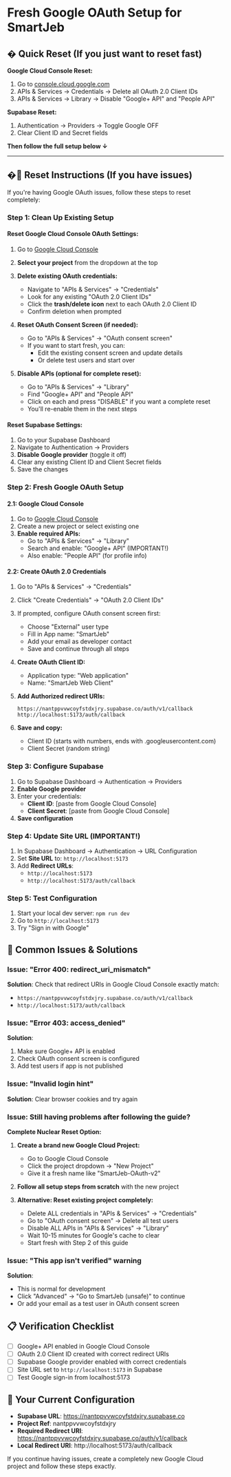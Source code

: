 # Fresh Google OAuth Setup for SmartJeb

## � Quick Reset (If you just want to reset fast)

**Google Cloud Console Reset:**
1. Go to [console.cloud.google.com](https://console.cloud.google.com)
2. APIs & Services → Credentials → Delete all OAuth 2.0 Client IDs
3. APIs & Services → Library → Disable "Google+ API" and "People API"

**Supabase Reset:**
1. Authentication → Providers → Toggle Google OFF
2. Clear Client ID and Secret fields

**Then follow the full setup below ↓**

---

## �🔄 Reset Instructions (If you have issues)

If you're having Google OAuth issues, follow these steps to reset completely:

### Step 1: Clean Up Existing Setup

#### Reset Google Cloud Console OAuth Settings:
1. Go to [Google Cloud Console](https://console.cloud.google.com)
2. **Select your project** from the dropdown at the top
3. **Delete existing OAuth credentials:**
   - Navigate to "APIs & Services" → "Credentials"
   - Look for any existing "OAuth 2.0 Client IDs"
   - Click the **trash/delete icon** next to each OAuth 2.0 Client ID
   - Confirm deletion when prompted

4. **Reset OAuth Consent Screen (if needed):**
   - Go to "APIs & Services" → "OAuth consent screen"
   - If you want to start fresh, you can:
     - Edit the existing consent screen and update details
     - Or delete test users and start over

5. **Disable APIs (optional for complete reset):**
   - Go to "APIs & Services" → "Library"
   - Find "Google+ API" and "People API"
   - Click on each and press "DISABLE" if you want a complete reset
   - You'll re-enable them in the next steps

#### Reset Supabase Settings:
1. Go to your Supabase Dashboard
2. Navigate to Authentication → Providers
3. **Disable Google provider** (toggle it off)
4. Clear any existing Client ID and Client Secret fields
5. Save the changes

### Step 2: Fresh Google OAuth Setup

#### 2.1: Google Cloud Console
1. Go to [Google Cloud Console](https://console.cloud.google.com)
2. Create a new project or select existing one
3. **Enable required APIs:**
   - Go to "APIs & Services" → "Library"
   - Search and enable: "Google+ API" (IMPORTANT!)
   - Also enable: "People API" (for profile info)

#### 2.2: Create OAuth 2.0 Credentials
1. Go to "APIs & Services" → "Credentials"
2. Click "Create Credentials" → "OAuth 2.0 Client IDs"
3. If prompted, configure OAuth consent screen first:
   - Choose "External" user type
   - Fill in App name: "SmartJeb"
   - Add your email as developer contact
   - Save and continue through all steps

4. **Create OAuth Client ID:**
   - Application type: "Web application"
   - Name: "SmartJeb Web Client"
   
5. **Add Authorized redirect URIs:**
   ```
   https://nantppvvwcoyfstdxjry.supabase.co/auth/v1/callback
   http://localhost:5173/auth/callback
   ```
   
6. **Save and copy:**
   - Client ID (starts with numbers, ends with .googleusercontent.com)
   - Client Secret (random string)

### Step 3: Configure Supabase
1. Go to Supabase Dashboard → Authentication → Providers
2. **Enable Google provider**
3. Enter your credentials:
   - **Client ID**: [paste from Google Cloud Console]
   - **Client Secret**: [paste from Google Cloud Console]
4. **Save configuration**

### Step 4: Update Site URL (IMPORTANT!)
1. In Supabase Dashboard → Authentication → URL Configuration
2. Set **Site URL** to: `http://localhost:5173`
3. Add **Redirect URLs**:
   - `http://localhost:5173`
   - `http://localhost:5173/auth/callback`

### Step 5: Test Configuration
1. Start your local dev server: `npm run dev`
2. Go to `http://localhost:5173`
3. Try "Sign in with Google"

## 🚨 Common Issues & Solutions

### Issue: "Error 400: redirect_uri_mismatch"
**Solution**: Check that redirect URIs in Google Cloud Console exactly match:
- `https://nantppvvwcoyfstdxjry.supabase.co/auth/v1/callback`
- `http://localhost:5173/auth/callback`

### Issue: "Error 403: access_denied"
**Solution**: 
1. Make sure Google+ API is enabled
2. Check OAuth consent screen is configured
3. Add test users if app is not published

### Issue: "Invalid login hint"
**Solution**: Clear browser cookies and try again

### Issue: Still having problems after following the guide?
**Complete Nuclear Reset Option:**
1. **Create a brand new Google Cloud Project:**
   - Go to Google Cloud Console
   - Click the project dropdown → "New Project"
   - Give it a fresh name like "SmartJeb-OAuth-v2"
   
2. **Follow all setup steps from scratch** with the new project

3. **Alternative: Reset existing project completely:**
   - Delete ALL credentials in "APIs & Services" → "Credentials"
   - Go to "OAuth consent screen" → Delete all test users
   - Disable ALL APIs in "APIs & Services" → "Library"
   - Wait 10-15 minutes for Google's cache to clear
   - Start fresh with Step 2 of this guide

### Issue: "This app isn't verified" warning
**Solution**: 
- This is normal for development
- Click "Advanced" → "Go to SmartJeb (unsafe)" to continue
- Or add your email as a test user in OAuth consent screen

## 📋 Verification Checklist
- [ ] Google+ API enabled in Google Cloud Console
- [ ] OAuth 2.0 Client ID created with correct redirect URIs
- [ ] Supabase Google provider enabled with correct credentials
- [ ] Site URL set to `http://localhost:5173` in Supabase
- [ ] Test Google sign-in from localhost:5173

## 🔧 Your Current Configuration
- **Supabase URL**: https://nantppvvwcoyfstdxjry.supabase.co
- **Project Ref**: nantppvvwcoyfstdxjry
- **Required Redirect URI**: https://nantppvvwcoyfstdxjry.supabase.co/auth/v1/callback
- **Local Redirect URI**: http://localhost:5173/auth/callback

If you continue having issues, create a completely new Google Cloud project and follow these steps exactly.
